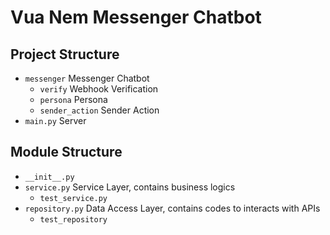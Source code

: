 # Vua Nem Messenger Chatbot

## Project Structure

- `messenger` Messenger Chatbot
    - `verify` Webhook Verification
    - `persona` Persona
    - `sender_action` Sender Action
- `main.py` Server

## Module Structure

- `__init__.py`
- `service.py` Service Layer, contains business logics
    - `test_service.py`
- `repository.py` Data Access Layer, contains codes to interacts with APIs
    - `test_repository`
